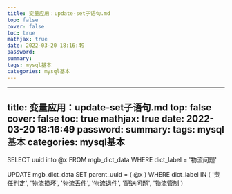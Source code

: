 ```yaml
---
title: 变量应用：update-set子语句.md
top: false
cover: false
toc: true
mathjax: true
date: 2022-03-20 18:16:49
password:
summary:
tags: mysql基本
categories: mysql基本
---
```

---
title: 变量应用：update-set子语句.md
top: false
cover: false
toc: true
mathjax: true
date: 2022-03-20 18:16:49
password:
summary:
tags: mysql基本
categories: mysql基本
---

SELECT uuid into @x FROM mgb_dict_data WHERE dict_label = '物流问题'

UPDATE mgb_dict_data 
SET parent_uuid = ( @x ) 
WHERE
	dict_label IN ( '责任判定', '物流损坏', '物流丢件', '物流退件', '配送问题', '物流管制')
